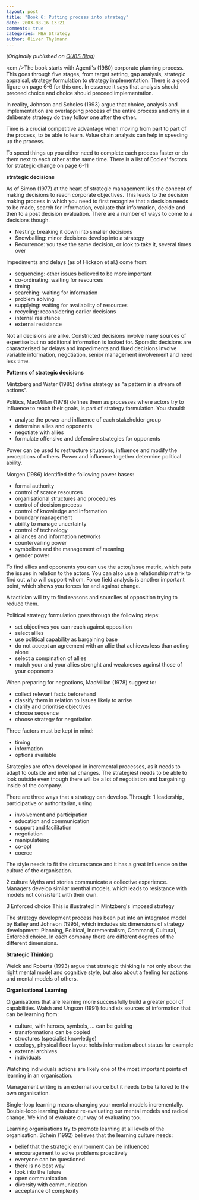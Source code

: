 ```yaml
---
layout: post
title: "Book 6: Putting process into strategy"
date: 2003-08-16 13:21
comments: true
categories: MBA Strategy
author: Oliver Thylmann
---
```





*(Originally published on [OUBS Blog](http://blog.thylmann.net/category/oubs/))*

&lt;em /&gt;The book starts with Agenti's (1980) corporate planning process. This goes through five stages, from target setting, gap analysis, strategic appraisal, strategy formulation to strategy implementation. There is a good figure on page 6-6 for this one. In essence it says that analysis should preceed choice and choice should preceed implementation.

In reality, Johnson and Scholes (1993) argue that choice, analysis and implementation are overlapping process of the entire process and only in a deliberate strategy do they follow one after the other.

Time is a crucial competitive advantage when moving from part to part of the process, to be able to learn. Value chain analysis can help in speeding up the process.

To speed things up you either need to complete each process faster or do them next to each other at the same time. There is a list of Eccles' factors for strategic change on page 6-11

**strategic decisions**

As of Simon (1977) at the heart of strategic management lies the concept of making decisions to reach corporate objectives. This leads to the decision making process in which you need to first recognize that a decision needs to be made, search for information, evaluate that information, decide and then to a post decision evaluation. There are a number of ways to come to a decisions though.

- Nesting: breaking it down into smaller decisions
- Snowballing: minor decisions develop into a strategy
- Recurrence: you take the same decision, or look to take it, several times over

Impediments and delays (as of Hickson et al.) come from:
- sequencing: other issues believed to be more important
- co-ordinating: waiting for resources
- timing
- searching: waiting for information
- problem solving
- supplying: waiting for availability of resources
- recycling: reconsidering earlier decisions
- internal resistance
- external resistance

Not all decisions are alike. Constricted decisions involve many sources of expertise but no additional information is looked for.
Sporadic decisions are characterised by delays and impediments and flued decisions involve variable information, negotiation, senior management involvement and need less time.

**Patterns of strategic decisions**

Mintzberg and Water (1985) define strategy as &quot;a pattern in a stream of actions&quot;.

Politics, MacMillan (1978) defines them as processes where actors try to influence to reach their goals, is part of strategy formulation. You should:
- analyse the power and influence of each stakeholder group
- determine allies and opponents
- negotiate with allies
- formulate offensive and defensive strategies for opponents

Power can be used to restructure situations, influence and modify the perceptions of others. Power and influence together determine political ability.

Morgen (1986) identified the following power bases:
- formal authority
- control of scarce resources
- organisational structures and procedures
- control of decision process
- control of knowledge and information
- boundary management
- ability to manage uncertainty
- control of technology
- alliances and information networks
- countervailing power
- symbolism and the management of meaning
- gender power

To find allies and opponents you can use the actor/issue matrix, which puts the issues in relation to the actors. You can also use a relationship matrix to find out who will support whom. Force field analysis is another important point, which shows you forces for and against change.

A tactician will try to find reasons and sourclles of opposition trying to reduce them.

Political strategy formulation goes through the following steps:
- set objectives you can reach against opposition
- select allies
- use political capability as bargaining base
- do not accept an agreement with an allie that achieves less than acting alone
- select a compination of allies
- match your and your allies strenght and weakneses against those of your opponents

When preparing for negoations, MacMillan (1978) suggest to:
- collect relevant facts beforehand
- classify them in relation to issues likely to arrise
- clarify and prioritise objectives
- choose sequence
- choose strategy for negotiation

Three factors must be kept in mind:
- timing
- information
- options available

Strategies are often developed in incremental processes, as it needs to adapt to outside and internal changes. The strategiest needs to be able to look outside even though there will be a lot of negotiation and bargaining inside of the company.

There are three ways that a strategy can develop. Through:
1 leadership, participative or authoritarian, using
- involvement and participation
- education and communication
- support and facilitation
- negotiation
- manipulateing
- co-opt
- coerce

The style needs to fit the circumstance and it has a great influence on the culture of the organisation.

2 culture
Myths and stories communicate a collective experience. Managers develop similar menthal models, which leads to resistance with models not consistent with their own.

3 Enforced choice
This is illustrated in Mintzberg's imposed strategy

The strategy development process has been put into an integrated model by Bailey and Johnson (1995), which includes six dimensions of strategy development: Planning, Political, Incrementalism, Command, Cultural, Enforced choice. In each company there are different degrees of the different dimensions.

**Strategic Thinking**

Weick and Roberts (1993) argue that strategic thinking is not only about the right mental model and cognitive style, but also about a feeling for actions and mental models of others.

**Organisational Learning**

Organisations that are learning more successfully build a greater pool of capabilities. Walsh and Ungson (1991) found six sources of information that can be learning from:
- culture, with heroes, symbols, ... can be guiding
- transformations can be copied
- structures (specialist knowledge)
- ecology, physical floor layout holds information about status for example
- external archives
- individuals

Watching individuals actions are likely one of the most important points of learning in an organisation.

Management writing is an external source but it needs to be tailored to the own organisation.

Single-loop learning means changing your mental models incrementally. Double-loop learning is about re-evaluating our mental models and radical change. We kind of evaluate our way of evaluating too.

Learning organisations try to promote learning at all levels of the organisation. Schein (1992) believes that the learning culture needs:
- belief that the strategic environment can be influenced
- encouragement to solve problems proactively
- everyone can be questioned
- there is no best way
- look into the future
- open communication
- diversity with communication
- acceptance of complexity

